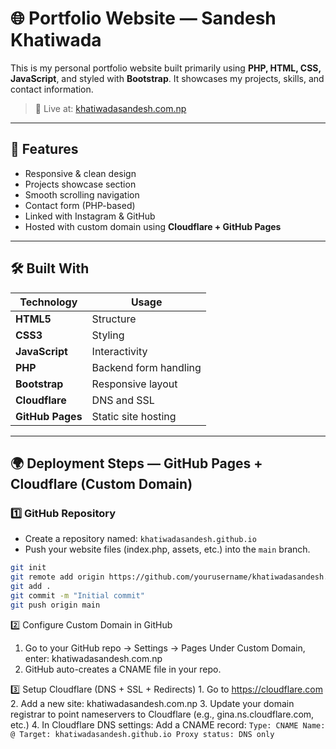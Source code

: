 # 🌐 Portfolio Website — Sandesh Khatiwada

This is my personal portfolio website built primarily using **PHP, HTML, CSS, JavaScript**, and styled with **Bootstrap**. It showcases my projects, skills, and contact information.

> 🔗 Live at: [khatiwadasandesh.com.np](https://khatiwadasandesh.com.np)

---

## 🚀 Features

- Responsive & clean design
- Projects showcase section
- Smooth scrolling navigation
- Contact form (PHP-based)
- Linked with Instagram & GitHub
- Hosted with custom domain using **Cloudflare + GitHub Pages**

---

## 🛠️ Built With

| Technology | Usage |
|------------|-------|
| **HTML5**  | Structure |
| **CSS3**   | Styling |
| **JavaScript** | Interactivity |
| **PHP**    | Backend form handling |
| **Bootstrap** | Responsive layout |
| **Cloudflare** | DNS and SSL |
| **GitHub Pages** | Static site hosting |

---

## 🌍 Deployment Steps — GitHub Pages + Cloudflare (Custom Domain)

### 1️⃣ GitHub Repository

- Create a repository named: `khatiwadasandesh.github.io`
- Push your website files (index.php, assets, etc.) into the `main` branch.
  
```bash
git init
git remote add origin https://github.com/yourusername/khatiwadasandesh.github.io
git add .
git commit -m "Initial commit"
git push origin main
```

2️⃣ Configure Custom Domain in GitHub
  1. Go to your GitHub repo → Settings → Pages
        Under Custom Domain, enter: khatiwadasandesh.com.np
  2. GitHub auto-creates a CNAME file in your repo.

3️⃣ Setup Cloudflare (DNS + SSL + Redirects)
    1. Go to https://cloudflare.com
    2. Add a new site: khatiwadasandesh.com.np
    3. Update your domain registrar to point nameservers to Cloudflare (e.g., gina.ns.cloudflare.com, etc.)
    4. In Cloudflare DNS settings:
       Add a CNAME record:
       ```
        Type: CNAME
        Name: @
        Target: khatiwadasandesh.github.io
        Proxy status: DNS only
       ```
